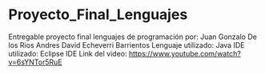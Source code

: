 # Proyecto_Final_Lenguajes
Entregable proyecto final lenguajes de programación
por: 
Juan Gonzalo De los Rios
Andres David Echeverri Barrientos
Lenguaje utilizado: Java
IDE utilizado: Eclipse IDE
Link del video: https://www.youtube.com/watch?v=6sYNTor5RuE
